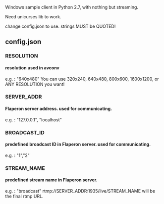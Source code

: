 Windows sample client in Python 2.7, with nothing but streaming.

Need unicurses lib to work.

change config.json to use. strings MUST be QUOTED!

## config.json

### RESOLUTION
#### resolution used in avconv
e.g. : "640x480"
You can use 320x240, 640x480, 800x600, 1600x1200, or ANY RESOLUTION you want!

### SERVER_ADDR
#### Flaperon server address. used for communicating.
e.g. : "127.0.0.1", "localhost"

### BROADCAST_ID
#### predefined broadcast ID in Flaperon server. used for communicating.
e.g. : "1","2"

### STREAM_NAME
#### predefined stream name in Flaperon server.
e.g. : "broadcast"
rtmp://SERVER_ADDR:1935/live/STREAM_NAME will be the final rtmp URL.
